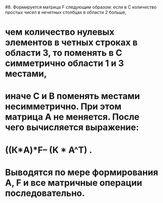 #8.	Формируется матрица F следующим образом: если в С количество простых чисел в нечетных столбцах в области 2 больше,
# чем количество нулевых  элементов в четных строках в области 3, то поменять в С симметрично области 1 и 3 местами,
# иначе С и В поменять местами несимметрично. При этом матрица А не меняется. После чего вычисляется выражение:
# ((К*A)*F– (K * A^T) .
# Выводятся по мере формирования А, F и все матричные операции последовательно.
